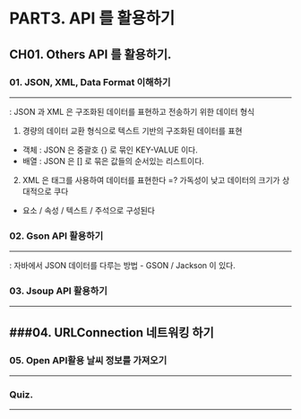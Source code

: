 # PART3. API 를 활용하기
## CH01. Others API 를 활용하기.
### 01. JSON, XML, Data Format 이해하기
---
: JSON 과 XML 은 구조화된 데이터를 표현하고 전송하기 위한 데이터 형식
1. 경량의 데이터 교환 형식으로 텍스트 기반의 구조화된 데이터를 표현
- 객체 : JSON 은 중괄호 {} 로 묶인 KEY-VALUE 이다.
- 배열 : JSON 은 [] 로 묶은 값들의 순서있는 리스트이다.

2. XML 은 태그를 사용하여 데이터를 표현한다 =? 가독성이 낮고 데이터의 크기가 상대적으로 쿠다
- 요소 / 속성 / 텍스트 / 주석으로 구성된다
  
### 02. Gson API 활용하기
---
: 자바에서 JSON 데이터를 다루는 방법 - GSON / Jackson 이 있다.


### 03. Jsoup API 활용하기
---


###04. URLConnection 네트워킹 하기
---

### 05. Open API활용 날씨 정보를 가져오기
---


### Quiz.
---
